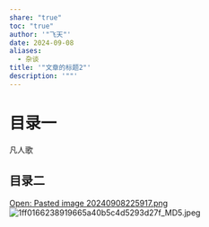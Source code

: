 ```yaml
---
share: "true"
toc: "true"
author: '"飞天"'
date: 2024-09-08
aliases:
  - 杂谈
title: '"文章的标题2"'
description: '""'
---
```


# 目录一

凡人歌
## 目录二
[Open: Pasted image 20240908225917.png](/post/attachments/1ff0166238919665a40b5c4d5293d27f_MD5.jpeg)
![1ff0166238919665a40b5c4d5293d27f_MD5.jpeg](/post/attachments/1ff0166238919665a40b5c4d5293d27f_MD5.jpeg)
